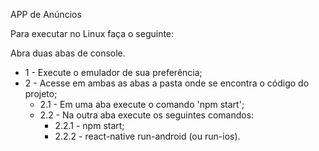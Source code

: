 APP de Anúncios

Para executar no Linux faça o seguinte:

Abra duas abas de console.

* 1 - Execute o emulador de sua preferência;
* 2 - Acesse em ambas as abas a pasta onde se encontra o código do projeto;
	* 2.1 - Em uma aba execute o comando 'npm start';
	* 2.2 - Na outra aba execute os seguintes comandos:
		* 2.2.1 - npm start;
		* 2.2.2 - react-native run-android (ou run-ios).